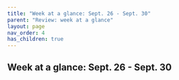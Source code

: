 ```yaml
---
title: "Week at a glance: Sept. 26 - Sept. 30"
parent: "Review: week at a glance" 
layout: page
nav_order: 4
has_children: true
---
```



## Week at a glance: Sept. 26 - Sept. 30 


